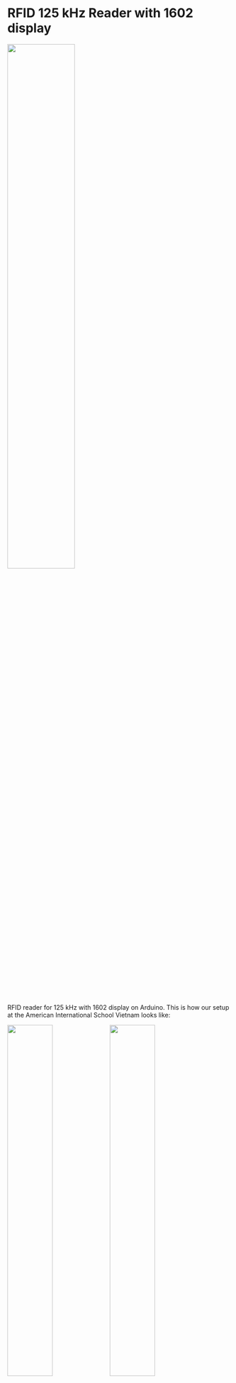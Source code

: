 # RFID 125 kHz Reader with 1602 display

<img src="image/IMG_7965.jpg" width="55%">

RFID reader for 125 kHz with 1602 display on Arduino. This is how our setup at the American International School Vietnam looks like:

<img src="image/IMG_7966.jpg" width="45%"> <img src="image/IMG_7968.jpg" width="45%">

### The display encourages you to ...

<img src="image/display.jpg" width="45%">

And that's all the Arduino behind it. Next time we use plexiglas to be more transparent :)
<img src="image/backside.jpg" width="45%">


Find the code here:
(https://github.com/kreier/rfid-125/blob/master/arduino/rfid-125.ino)

## Materials

All materials were ordered at [CỬA HÀNG IC ĐÂY RỒI](https://icdayroi.com/). Total cost: 231.000₫ (10 US$). This is the list:

1. [Arduino UNO R3 DIP](https://icdayroi.com/arduino-uno-r3-dip) 110.000₫ Arduino Uno
2. [Module RFID RDM6300 125KHz giao tiếp UART](https://icdayroi.com/module-rfid-rdm6300-125khz-giao-tiep-uart) 59.000₫ RFID interface 125 kHz
3. [LCD1602 xanh lá 5V](https://icdayroi.com/lcd1602-xanh-la-5v) 30.000₫ LCD display, 16 symbols in 2 rows
4. [Module I2C giao tiếp LCD1602, LCD1604, LCD2004](https://icdayroi.com/mach-chuyen-giao-tiep-lcd1602-lcd1604-lcd2004-sang-i2c) 14.000₫ I2C adapter for display
5. [Bó dây jumper 100MM](https://icdayroi.com/bo-day-jumper-100mm) Some jumper wires 18.000₫

## Building steps

* Connect the RFID kit to the Arduino, as well as the 1602 with the I2C adapter and 4 wires
* Connections according to __link will follow__
* Upload the software found in the link above. Don't forget the library for the hd44780 controller and the hd44780_I2C expansion set. Files are located under library.

Got to [the wiki](https://github.com/kreier/rfid-125/wiki) for further details. We work on a new RTL-SDR to visualize the communication between the cards on the 125 kHz and 13.56 MHz frequency.

## Old pictures from 2018

![RFID reader](image/window.jpg)

The display encourages you to ...
![](https://github.com/kreier/rfid-125/blob/master/image/display.jpg)

And that's all the Arduino behind it. Next time we use plexiglas to be more transparent :)
![](https://github.com/kreier/rfid-125/blob/master/image/backside.jpg)
